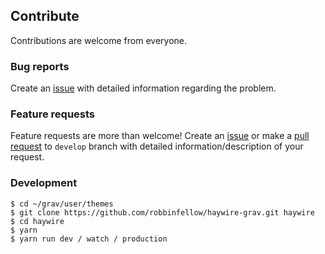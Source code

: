 ## Contribute
Contributions are welcome from everyone.

### Bug reports
Create an [issue](https://github.com/robbinfellow/haywire-grav/issues) with detailed information regarding the problem.

### Feature requests
Feature requests are more than welcome! Create an [issue](https://github.com/robbinfellow/haywire-grav/issues) or make a [pull request](https://github.com/robbinfellow/haywire-grav/pulls) to `develop` branch with detailed information/description of your request.

### Development
    $ cd ~/grav/user/themes
    $ git clone https://github.com/robbinfellow/haywire-grav.git haywire
    $ cd haywire
    $ yarn
    $ yarn run dev / watch / production
